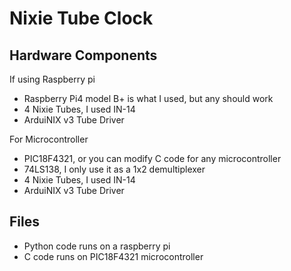 # Nixie Tube Clock 
## Hardware Components
If using Raspberry pi
 - Raspberry Pi4 model B+ is what I used, but any should work
 - 4 Nixie Tubes, I used IN-14
 - ArduiNIX v3 Tube Driver

For Microcontroller
 - PIC18F4321, or you can modify C code for any microcontroller
 - 74LS138, I only use it as a 1x2 demultiplexer
 - 4 Nixie Tubes, I used IN-14
 - ArduiNIX v3 Tube Driver

## Files
- Python code runs on a raspberry pi
- C code runs on PIC18F4321 microcontroller
